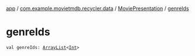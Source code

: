 [app](../../index.md) / [com.example.movietmdb.recycler.data](../index.md) / [MoviePresentation](index.md) / [genreIds](./genre-ids.md)

# genreIds

`val genreIds: `[`ArrayList`](https://kotlinlang.org/api/latest/jvm/stdlib/kotlin.collections/-array-list/index.html)`<`[`Int`](https://kotlinlang.org/api/latest/jvm/stdlib/kotlin/-int/index.html)`>`